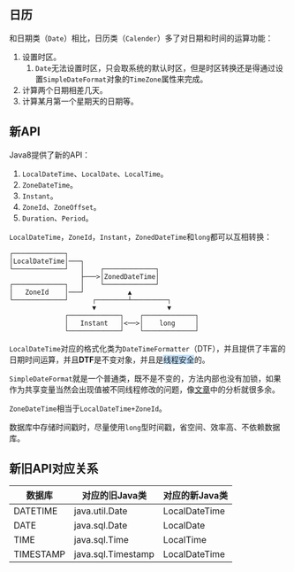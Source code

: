 ## 日历

和日期类（`Date`）相比，日历类（`Calender`）多了对日期和时间的运算功能：

1. 设置时区。
   1. `Date`无法设置时区，只会取系统的默认时区，但是时区转换还是得通过设置`SimpleDateFormat`对象的`TimeZone`属性来完成。
2. 计算两个日期相差几天。
3. 计算某月第一个星期天的日期等。



## 新API

Java8提供了新的API：

1. `LocalDateTime`、`LocalDate`、`LocalTime`。
2. `ZoneDateTime`。
3. `Instant`。
4. `ZoneId`、`ZoneOffset`。
5. `Duration`、`Period`。

`LocalDateTime`，`ZoneId`，`Instant`，`ZonedDateTime`和`long`都可以互相转换：

```
┌─────────────┐
│LocalDateTime│───┐
└─────────────┘   │    ┌─────────────┐
				  ├───>│ZonedDateTime│
┌─────────────┐   │    └─────────────┘
│   ZoneId    │───┘           ▲
└─────────────┘      ┌────────┴─────────┐
					 ▼                  ▼
              ┌─────────────┐    ┌─────────────┐
              │   Instant   │<──>│    long     │
              └─────────────┘    └─────────────┘
```

`LocalDateTime`对应的格式化类为`DateTimeFormatter`（DTF），并且提供了丰富的日期时间运算，并且**DTF**是不变对象，并且是<span style=background:#c2e2ff>线程安全</span>的。

`SimpleDateFormat`就是一个普通类，既不是不变的，方法内部也没有加锁，如果作为共享变量当然会出现值被不同线程修改的问题，像[文章](https://mp.weixin.qq.com/s?__biz=MzI0NjUxNTY5Nw==&mid=2247484707&idx=1&sn=3eea7537f43fcf0cd646d9bc64fd657f&chksm=e9bf57bddec8deab4ffea25c68197d82c1b46ba58ad0963c9fc0ee6d79f9c47c29660875187f&scene=21#wechat_redirect)中的分析就很多余。

`ZoneDateTime`相当于`LocalDateTime+ZoneId`。

数据库中存储时间戳时，尽量使用`long`型时间戳，省空间、效率高、不依赖数据库。



## 新旧API对应关系

| 数据库    | 对应的旧Java类     | 对应的新Java类 |
| --------- | ------------------ | -------------- |
| DATETIME  | java.util.Date     | LocalDateTime  |
| DATE      | java.sql.Date      | LocalDate      |
| TIME      | java.sql.Time      | LocalTime      |
| TIMESTAMP | java.sql.Timestamp | LocalDateTime  |

